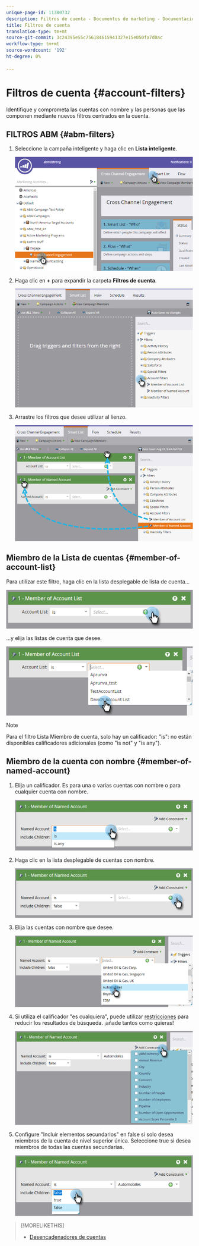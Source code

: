 ```yaml
---
unique-page-id: 11380732
description: Filtros de cuenta - Documentos de marketing - Documentación del producto
title: Filtros de cuenta
translation-type: tm+mt
source-git-commit: 3c24395e55c756184615941327e15e050fa7d0ac
workflow-type: tm+mt
source-wordcount: '192'
ht-degree: 0%

---
```



# Filtros de cuenta {#account-filters}

Identifique y comprometa las cuentas con nombre y las personas que las componen mediante nuevos filtros centrados en la cuenta.

## FILTROS ABM {#abm-filters}

1. Seleccione la campaña inteligente y haga clic en **Lista inteligente**.

   ![](assets/one.png)

1. Haga clic en **+** para expandir la carpeta **Filtros de cuenta**.

   ![](assets/two.png)

1. Arrastre los filtros que desee utilizar al lienzo.

   ![](assets/three.png)

## Miembro de la Lista de cuentas {#member-of-account-list}

Para utilizar este filtro, haga clic en la lista desplegable de lista de cuenta...

![](assets/four.png)

...y elija las listas de cuenta que desee.

![](assets/five.png)

>[!NOTE]
>
>Para el filtro Lista Miembro de cuenta, solo hay un calificador: &quot;is&quot;: no están disponibles calificadores adicionales (como &quot;is not&quot; y &quot;is any&quot;).

## Miembro de la cuenta con nombre {#member-of-named-account}

1. Elija un calificador. Es para una o varias cuentas con nombre o para cualquier cuenta con nombre.

   ![](assets/six.png)

1. Haga clic en la lista desplegable de cuentas con nombre.

   ![](assets/seven.png)

1. Elija las cuentas con nombre que desee.

   ![](assets/eight.png)

1. Si utiliza el calificador &quot;es cualquiera&quot;, puede utilizar [restricciones](http://docs.marketo.com/display/DOCS/Add+a+Constraint+to+a+Smart+List+Filter) para reducir los resultados de búsqueda. ¡añade tantos como quieras!

   ![](assets/nine.png)

1. Configure &quot;Incluir elementos secundarios&quot; en false si solo desea miembros de la cuenta de nivel superior única. Seleccione true si desea miembros de todas las cuentas secundarias.

   ![](assets/ten.png)

>[!MORELIKETHIS]
>
>* [Desencadenadores de cuentas](account-triggers.md)


